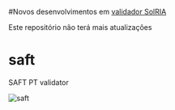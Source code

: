 #Novos desenvolvimentos em
[validador SolRIA](https://github.com/SolRIA/saft-pt)

Este repositório não terá mais atualizações

# saft
SAFT PT validator

![saft](https://github.com/fredericoregateiro/saft/blob/master/saft.jpg)
